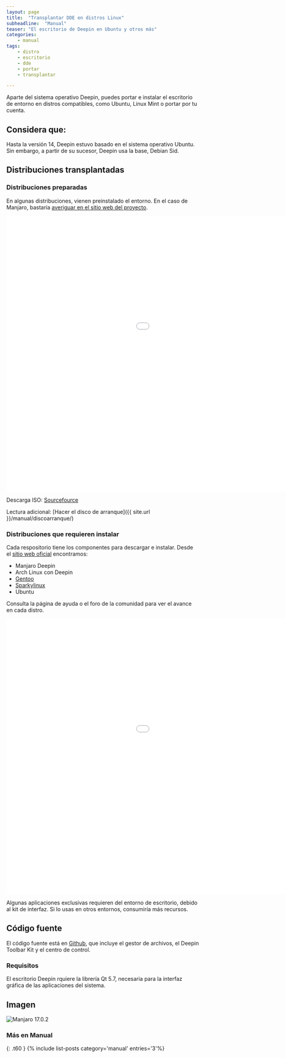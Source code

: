 ```yaml
---
layout: page
title:  "Transplantar DDE en distros Linux"
subheadline:  "Manual"
teaser: "El escritorio de Deepin en Ubuntu y otros más"
categories:
    - manual
tags:
    - distro
    - escritorio
    - dde
    - portar
    - transplantar

---
```

Aparte del sistema operativo Deepin, puedes portar e instalar el escritorio de entorno en distros compatibles, como Ubuntu, Linux Mint o portar por tu cuenta.

## Considera que:

Hasta la versión 14, Deepin estuvo basado en el sistema operativo Ubuntu. Sin embargo, a partir de su sucesor, Deepin usa la base, Debian Sid.

## Distribuciones transplantadas

### Distribuciones preparadas

En algunas distribuciones, vienen preinstalado el entorno. En el caso de Manjaro, bastaría [averiguar en el sitio web del proyecto](https://manjaro.github.io/Manjaro-Deepin-released/).

<div class="flex-video">
        <iframe width="1280" height="720" src="//www.youtube.com/embed/q_DK40QNU98" frameborder="0" allowfullscreen></iframe>
</div>

Descarga ISO: [Sourcefource](https://sourceforge.net/projects/manjaro-deepin/)

Lectura adicional: [Hacer el disco de arranque]({{ site.url }}/manual/discoarranque/)

### Distribuciones que requieren instalar

Cada respositorio tiene los componentes para descargar e instalar. Desde el [sitio web oficial](https://www.deepin.org/es/dde/desktop-transplantation/) encontramos:

* Manjaro Deepin
* Arch Linux con Deepin
* [Gentoo](https://github.com/zhtengw/deepin-overlay)
* [Sparkylinux](https://sparkylinux.org/deepin-desktop-environment/)
* Ubuntu

Consulta la página de ayuda o el foro de la comunidad para ver el avance en cada distro.

<div class="flex-video">
        <iframe width="1280" height="720" src="//www.youtube.com/embed/GTdVUvjTJUg" frameborder="0" allowfullscreen></iframe>
</div>

Algunas aplicaciones exclusivas requieren del entorno de escritorio, debido al kit de interfaz. Si lo usas en otros entornos, consumiría más recursos.

## Código fuente
El código fuente está en [Github](https://github.com/linuxdeepin/dde-file-manager/tree/develop2.0), que incluye el gestor de archivos, el Deepin Toolbar Kit y el centro de control.

### Requisitos

El escritorio Deepin rquiere la librería Qt 5.7, necesaria para la interfaz gráfica de las aplicaciones del sistema.

## Imagen

<div class="row">
    <div class="medium-12 columns t30">
    <img src="{{ site.urlimg }}manjaro-deepin-17.0.2.png" alt="Manjaro 17.0.2">
    </div><!-- /.medium-4.columns -->
</div>

### Más en Manual
{: .t60 }
{% include list-posts category='manual' entries='3'%}
